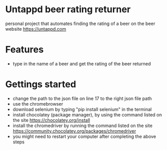 # Untappd beer rating returner
personal project that automates finding the rating of a beer on the beer website https://untappd.com


# Features
- type in the name of a beer and get the rating of the beer returned

# Gettings started
- change the path to the json file on line 17 to the right json file path
- use the chromebrowser
- download selenium by typing "pip install selenium" in the terminal
- install chocolatey (package manager), by using the command listed on the site
https://chocolatey.org/install
- install the chromedriver by running the command listed on the site
https://community.chocolatey.org/packages/chromedriver
- you might need to restart your computer after completing the above steps
